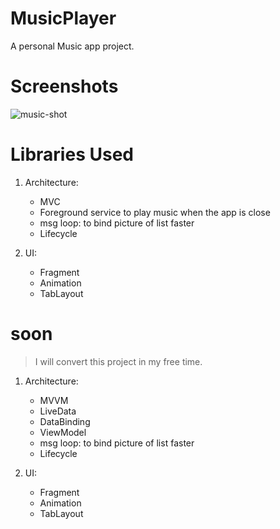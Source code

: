 # MusicPlayer
A personal Music app project.
# Screenshots
![music-shot](https://user-images.githubusercontent.com/68108673/99879360-d55b3780-2c21-11eb-8684-f3cdf32af8a8.jpg)
# Libraries Used
1. Architecture: 
   - MVC
   - Foreground service to play music when the app is close
   - msg loop: to bind picture of list faster
   - Lifecycle
   
 2. UI:
    - Fragment
    - Animation
    - TabLayout
    
 # soon
 > I will convert this project in my free time.
 1. Architecture: 
     - MVVM
     - LiveData
     - DataBinding
     - ViewModel
     - msg loop: to bind picture of list faster
     - Lifecycle
   
 2. UI:
     - Fragment
     - Animation
     - TabLayout
    
    
    
    
